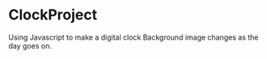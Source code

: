 # ClockProject

Using Javascript to make a digital clock
Background image changes as the day goes on.
